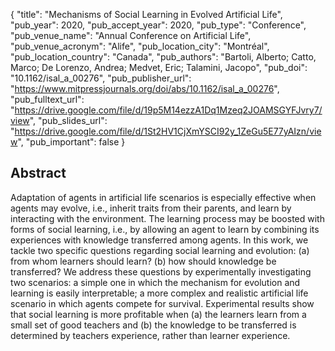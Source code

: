 {
  "title": "Mechanisms of Social Learning in Evolved Artificial Life",
  "pub_year": 2020,
  "pub_accept_year": 2020,
  "pub_type": "Conference",
  "pub_venue_name": "Annual Conference on Artificial Life",
  "pub_venue_acronym": "Alife",
  "pub_location_city": "Montréal",
  "pub_location_country": "Canada",
  "pub_authors": "Bartoli, Alberto; Catto, Marco; De Lorenzo, Andrea; Medvet, Eric; Talamini, Jacopo",
  "pub_doi": "10.1162/isal_a_00276",
  "pub_publisher_url": "https://www.mitpressjournals.org/doi/abs/10.1162/isal_a_00276",
  "pub_fulltext_url": "https://drive.google.com/file/d/19p5M14ezzA1Dq1Mzeq2JOAMSGYFJvry7/view",
  "pub_slides_url": "https://drive.google.com/file/d/1St2HV1CjXmYSCI92y_1ZeGu5E77yAIzn/view",
  "pub_important": false
}

## Abstract
Adaptation of agents in artificial life scenarios is especially effective when agents may evolve, i.e., inherit traits from their parents, and learn by interacting with the environment. The learning process may be boosted with forms of social learning, i.e., by allowing an agent to learn by combining its experiences with knowledge transferred among agents. In this work, we tackle two specific questions regarding social learning and evolution: (a) from whom learners should learn? (b) how should knowledge be transferred? We address these questions by experimentally investigating two scenarios: a simple one in which the mechanism for evolution and learning is easily interpretable; a more complex and realistic artificial life scenario in which agents compete for survival. Experimental results show that social learning is more profitable when (a) the learners learn from a small set of good teachers and (b) the knowledge to be transferred is determined by teachers experience, rather than learner experience.
